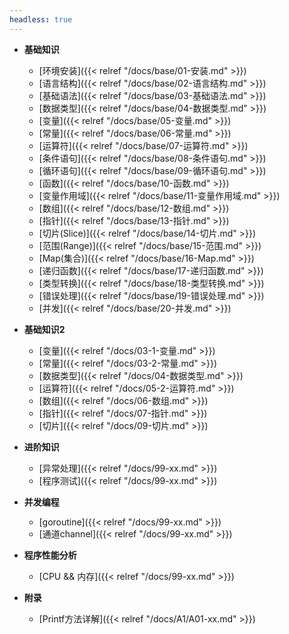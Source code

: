 ```yaml
---
headless: true
---
```


- **基础知识**
  - [环境安装]({{< relref "/docs/base/01-安装.md" >}})
  - [语言结构]({{< relref "/docs/base/02-语言结构.md" >}})
  - [基础语法]({{< relref "/docs/base/03-基础语法.md" >}})
  - [数据类型]({{< relref "/docs/base/04-数据类型.md" >}})
  - [变量]({{< relref "/docs/base/05-变量.md" >}})
  - [常量]({{< relref "/docs/base/06-常量.md" >}})
  - [运算符]({{< relref "/docs/base/07-运算符.md" >}})
  - [条件语句]({{< relref "/docs/base/08-条件语句.md" >}})
  - [循环语句]({{< relref "/docs/base/09-循环语句.md" >}})
  - [函数]({{< relref "/docs/base/10-函数.md" >}})
  - [变量作用域]({{< relref "/docs/base/11-变量作用域.md" >}})
  - [数组]({{< relref "/docs/base/12-数组.md" >}})
  - [指针]({{< relref "/docs/base/13-指针.md" >}})
  - [切片(Slice)]({{< relref "/docs/base/14-切片.md" >}})
  - [范围(Range)]({{< relref "/docs/base/15-范围.md" >}})
  - [Map(集合)]({{< relref "/docs/base/16-Map.md" >}})
  - [递归函数]({{< relref "/docs/base/17-递归函数.md" >}})
  - [类型转换]({{< relref "/docs/base/18-类型转换.md" >}})
  - [错误处理]({{< relref "/docs/base/19-错误处理.md" >}})
  - [并发]({{< relref "/docs/base/20-并发.md" >}})
  
- **基础知识2**
  - [变量]({{< relref "/docs/03-1-变量.md" >}})
  - [常量]({{< relref "/docs/03-2-常量.md" >}})
  - [数据类型]({{< relref "/docs/04-数据类型.md" >}})
  - [运算符]({{< relref "/docs/05-2-运算符.md" >}})
  - [数组]({{< relref "/docs/06-数组.md" >}})
  - [指针]({{< relref "/docs/07-指针.md" >}})
  - [切片]({{< relref "/docs/09-切片.md" >}})

- **进阶知识**
  - [异常处理]({{< relref "/docs/99-xx.md" >}})
  - [程序测试]({{< relref "/docs/99-xx.md" >}})

- **并发编程**
  - [goroutine]({{< relref "/docs/99-xx.md" >}})
  - [通道channel]({{< relref "/docs/99-xx.md" >}})

- **程序性能分析**
  - [CPU && 内存]({{< relref "/docs/99-xx.md" >}})

- **附录**
  - [Printf方法详解]({{< relref "/docs/A1/A01-xx.md" >}})



